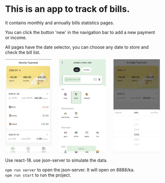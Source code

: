# This is an app to track of bills.

It contains monthly and annually bills statistics pages. 

You can click the button 'new' in the navigation bar to add a new payment or income.

All pages have the date selector, you can choose any date to store and check the bill list.

<div style="display: flex; justify-content: space-between;">
    <img src="https://raw.githubusercontent.com/victor-YT/bill-app/main/src/assets/readme_images/screen_1.jpeg" alt="image_1" width="30%" />
    <img src="https://raw.githubusercontent.com/victor-YT/bill-app/main/src/assets/readme_images/screen_2.jpeg" alt="image_2" width="30%" />
    <img src="https://raw.githubusercontent.com/victor-YT/bill-app/main/src/assets/readme_images/screen_3.jpeg" alt="image_3" width="30%" />
</div>

Use react-18.
use json-server to simulate the data.

`npm run server` to open the json-server. It will open on 8888/ka.  
`npm run start` to run the project.
